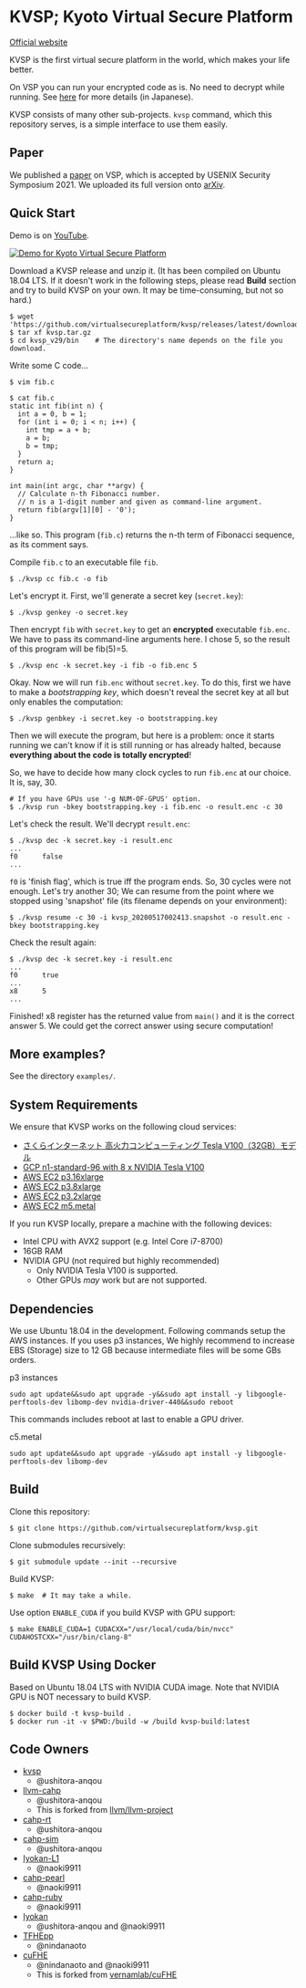 # KVSP; Kyoto Virtual Secure Platform

[Official website](https://virtualsecureplatform.github.io/)

KVSP is the first virtual secure platform in the world,
which makes your life better.

On VSP you can run your encrypted code as is.
No need to decrypt while running. See [here](https://anqou.net/poc/2019/10/18/post-3106/)
for more details (in Japanese).

KVSP consists of many other sub-projects.
`kvsp` command, which this repository serves, is
a simple interface to use them easily.

## Paper

We published a [paper](https://www.usenix.org/conference/usenixsecurity21/presentation/matsuoka) on VSP, which is accepted by USENIX Security Symposium 2021.
We uploaded its full version onto [arXiv](https://arxiv.org/abs/2010.09410).

## Quick Start

Demo is on [YouTube](https://www.youtube.com/watch?v=1YsUaZMITR8).

[![Demo for Kyoto Virtual Secure Platform](http://img.youtube.com/vi/1YsUaZMITR8/0.jpg)](http://www.youtube.com/watch?v=1YsUaZMITR8 "Demo for Kyoto Virtual Secure Platform")

Download a KVSP release and unzip it.
(It has been compiled on Ubuntu 18.04 LTS. If it doesn't work in the following steps,
please read __Build__ section and try to build KVSP on your own.
It may be time-consuming, but not so hard.)

```
$ wget 'https://github.com/virtualsecureplatform/kvsp/releases/latest/download/kvsp.tar.gz'
$ tar xf kvsp.tar.gz
$ cd kvsp_v29/bin    # The directory's name depends on the file you download.
```

Write some C code...

```
$ vim fib.c

$ cat fib.c
static int fib(int n) {
  int a = 0, b = 1;
  for (int i = 0; i < n; i++) {
    int tmp = a + b;
    a = b;
    b = tmp;
  }
  return a;
}

int main(int argc, char **argv) {
  // Calculate n-th Fibonacci number.
  // n is a 1-digit number and given as command-line argument.
  return fib(argv[1][0] - '0');
}
```

...like so. This program (`fib.c`) returns the n-th term of Fibonacci sequence,
as its comment says.

Compile `fib.c` to an executable file `fib`.

```
$ ./kvsp cc fib.c -o fib
```

Let's encrypt it. First, we'll generate a secret key (`secret.key`):

```
$ ./kvsp genkey -o secret.key
```

Then encrypt `fib` with `secret.key` to get an **encrypted** executable `fib.enc`.
We have to pass its command-line arguments here. I chose 5, so the result
of this program will be fib(5)=5.

```
$ ./kvsp enc -k secret.key -i fib -o fib.enc 5
```

Okay. Now we will run `fib.enc` without `secret.key`.
To do this, first we have to make a _bootstrapping key_, which doesn't reveal
the secret key at all but only enables the computation:

```
$ ./kvsp genbkey -i secret.key -o bootstrapping.key
```

Then we will execute the program, but here is a problem:
once it starts running we can't know if it is still running or has already halted,
because **everything about the code is totally encrypted**!

So, we have to decide how many clock cycles to run `fib.enc` at our choice.
It is, say, 30.

```
# If you have GPUs use '-g NUM-OF-GPUS' option.
$ ./kvsp run -bkey bootstrapping.key -i fib.enc -o result.enc -c 30
```

Let's check the result. We'll decrypt `result.enc`:

```
$ ./kvsp dec -k secret.key -i result.enc
...
f0      false
...
```

`f0` is 'finish flag', which is true iff the program ends.
So, 30 cycles were not enough. Let's try another 30;
We can resume from the point where we stopped using 'snapshot' file
(its filename depends on your environment):

```
$ ./kvsp resume -c 30 -i kvsp_20200517002413.snapshot -o result.enc -bkey bootstrapping.key
```

Check the result again:

```
$ ./kvsp dec -k secret.key -i result.enc
...
f0      true
...
x8      5
...
```

Finished! x8 register has the returned value from `main()` and it is the correct answer 5.
We could get the correct answer using secure computation!

## More examples?

See the directory `examples/`.

## System Requirements

We ensure that KVSP works on the following cloud services:

- [さくらインターネット 高火力コンピューティング Tesla V100（32GB）モデル](https://www.sakura.ad.jp/koukaryoku/)
- [GCP n1-standard-96 with 8 x NVIDIA Tesla V100](https://cloud.google.com/compute/docs/machine-types?hl=ja#n1_standard_machine_types)
- [AWS EC2 p3.16xlarge](https://aws.amazon.com/jp/ec2/instance-types/p3/)
- [AWS EC2 p3.8xlarge](https://aws.amazon.com/jp/ec2/instance-types/p3/)
- [AWS EC2 p3.2xlarge](https://aws.amazon.com/jp/ec2/instance-types/p3/)
- [AWS EC2 m5.metal](https://aws.amazon.com/ec2/instance-types/c5/)

If you run KVSP locally, prepare a machine with the following devices:

- Intel CPU with AVX2 support (e.g. Intel Core i7-8700)
- 16GB RAM
- NVIDIA GPU (not required but highly recommended)
    - Only NVIDIA Tesla V100 is supported.
    - Other GPUs _may_ work but are not supported.

## Dependencies

We use Ubuntu 18.04 in the development. Following commands setup the AWS instances.
If you uses p3 instances, We highly recommend to increase EBS (Storage) size to 12 GB because intermediate files will be some GBs orders.

p3 instances
```
sudo apt update&&sudo apt upgrade -y&&sudo apt install -y libgoogle-perftools-dev libomp-dev nvidia-driver-440&&sudo reboot
```
This commands includes reboot at last to enable a GPU driver.

c5.metal
```
sudo apt update&&sudo apt upgrade -y&&sudo apt install -y libgoogle-perftools-dev libomp-dev
```

## Build

Clone this repository:

```
$ git clone https://github.com/virtualsecureplatform/kvsp.git
```

Clone submodules recursively:

```
$ git submodule update --init --recursive
```

Build KVSP:

```
$ make  # It may take a while.
```

Use option `ENABLE_CUDA` if you build KVSP with GPU support:

```
$ make ENABLE_CUDA=1 CUDACXX="/usr/local/cuda/bin/nvcc" CUDAHOSTCXX="/usr/bin/clang-8"
```

## Build KVSP Using Docker

Based on Ubuntu 18.04 LTS with NVIDIA CUDA image.
Note that NVIDIA GPU is NOT necessary to build KVSP.

```
$ docker build -t kvsp-build .
$ docker run -it -v $PWD:/build -w /build kvsp-build:latest
```

## Code Owners

- [kvsp](https://github.com/virtualsecureplatform/kvsp/tree/master/kvsp)
    - @ushitora-anqou
- [llvm-cahp](https://github.com/virtualsecureplatform/llvm-cahp)
    - @ushitora-anqou
    - This is forked from [llvm/llvm-project](https://github.com/llvm/llvm-project)
- [cahp-rt](https://github.com/virtualsecureplatform/cahp-rt)
    - @ushitora-anqou
- [cahp-sim](https://github.com/virtualsecureplatform/cahp-sim)
    - @ushitora-anqou
- [Iyokan-L1](https://github.com/virtualsecureplatform/Iyokan-L1)
    - @naoki9911
- [cahp-pearl](https://github.com/virtualsecureplatform/cahp-pearl)
    - @naoki9911
- [cahp-ruby](https://github.com/virtualsecureplatform/cahp-ruby)
    - @naoki9911
- [Iyokan](https://github.com/virtualsecureplatform/Iyokan)
    - @ushitora-anqou and @naoki9911
- [TFHEpp](https://github.com/virtualsecureplatform/TFHEpp)
    - @nindanaoto
- [cuFHE](https://github.com/virtualsecureplatform/cuFHE)
    - @nindanaoto and @naoki9911
    - This is forked from [vernamlab/cuFHE](https://github.com/vernamlab/cuFHE)
